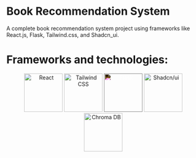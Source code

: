 # Book Recommendation System

A complete book recommendation system project using frameworks like React.js, Flask, Tailwind.css, and Shadcn_ui.

# Frameworks and technologies:
<div align="center">
  <img src="https://upload.wikimedia.org/wikipedia/commons/a/a7/React-icon.svg" alt="React" width="100" height="100">
  <img src="https://upload.wikimedia.org/wikipedia/commons/d/d5/Tailwind_CSS_Logo.svg" alt="Tailwind CSS" width="100" height="100">
 <img src="https://upload.wikimedia.org/wikipedia/commons/3/3c/Flask_logo.svg" 
       alt="Flask" 
       width="100" 
       height="100"
       style="filter: invert(100%) brightness(2)">
  <img src="https://github.com/user-attachments/assets/236b2496-18c9-466c-8765-2f5cdaee3634" alt="Shadcn/ui" width="100" height="100">
  <img src="https://avatars.githubusercontent.com/u/108348105?s=400&v=4" alt="Chroma DB" width="100" height="100">
</div>
